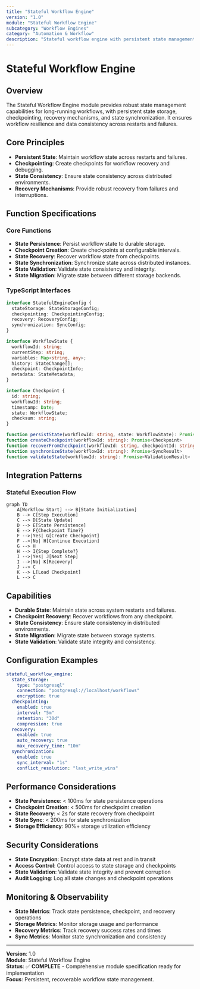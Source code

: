 ```yaml
---
title: "Stateful Workflow Engine"
version: "1.0"
module: "Stateful Workflow Engine"
subcategory: "Workflow Engines"
category: "Automation & Workflow"
description: "Stateful workflow engine with persistent state management, checkpointing, and recovery capabilities for long-running workflows."
---
```


# **Stateful Workflow Engine**

## **Overview**

The Stateful Workflow Engine module provides robust state management capabilities for long-running workflows, with persistent state storage, checkpointing, recovery mechanisms, and state synchronization. It ensures workflow resilience and data consistency across restarts and failures.

## **Core Principles**
- **Persistent State**: Maintain workflow state across restarts and failures.
- **Checkpointing**: Create checkpoints for workflow recovery and debugging.
- **State Consistency**: Ensure state consistency across distributed environments.
- **Recovery Mechanisms**: Provide robust recovery from failures and interruptions.

## **Function Specifications**

### **Core Functions**
- **State Persistence**: Persist workflow state to durable storage.
- **Checkpoint Creation**: Create checkpoints at configurable intervals.
- **State Recovery**: Recover workflow state from checkpoints.
- **State Synchronization**: Synchronize state across distributed instances.
- **State Validation**: Validate state consistency and integrity.
- **State Migration**: Migrate state between different storage backends.

### **TypeScript Interfaces**
```typescript
interface StatefulEngineConfig {
  stateStorage: StateStorageConfig;
  checkpointing: CheckpointingConfig;
  recovery: RecoveryConfig;
  synchronization: SyncConfig;
}

interface WorkflowState {
  workflowId: string;
  currentStep: string;
  variables: Map<string, any>;
  history: StateChange[];
  checkpoint: CheckpointInfo;
  metadata: StateMetadata;
}

interface Checkpoint {
  id: string;
  workflowId: string;
  timestamp: Date;
  state: WorkflowState;
  checksum: string;
}

function persistState(workflowId: string, state: WorkflowState): Promise<boolean>
function createCheckpoint(workflowId: string): Promise<Checkpoint>
function recoverFromCheckpoint(workflowId: string, checkpointId: string): Promise<WorkflowState>
function synchronizeState(workflowId: string): Promise<SyncResult>
function validateState(workflowId: string): Promise<ValidationResult>
```

## **Integration Patterns**

### **Stateful Execution Flow**
```mermaid
graph TD
    A[Workflow Start] --> B[State Initialization]
    B --> C[Step Execution]
    C --> D[State Update]
    D --> E[State Persistence]
    E --> F{Checkpoint Time?}
    F -->|Yes| G[Create Checkpoint]
    F -->|No| H[Continue Execution]
    G --> H
    H --> I{Step Complete?}
    I -->|Yes| J[Next Step]
    I -->|No| K[Recovery]
    J --> C
    K --> L[Load Checkpoint]
    L --> C
```

## **Capabilities**
- **Durable State**: Maintain state across system restarts and failures.
- **Checkpoint Recovery**: Recover workflows from any checkpoint.
- **State Consistency**: Ensure state consistency in distributed environments.
- **State Migration**: Migrate state between storage systems.
- **State Validation**: Validate state integrity and consistency.

## **Configuration Examples**
```yaml
stateful_workflow_engine:
  state_storage:
    type: "postgresql"
    connection: "postgresql://localhost/workflows"
    encryption: true
  checkpointing:
    enabled: true
    interval: "5m"
    retention: "30d"
    compression: true
  recovery:
    enabled: true
    auto_recovery: true
    max_recovery_time: "10m"
  synchronization:
    enabled: true
    sync_interval: "1s"
    conflict_resolution: "last_write_wins"
```

## **Performance Considerations**
- **State Persistence**: < 100ms for state persistence operations
- **Checkpoint Creation**: < 500ms for checkpoint creation
- **State Recovery**: < 2s for state recovery from checkpoint
- **State Sync**: < 200ms for state synchronization
- **Storage Efficiency**: 90%+ storage utilization efficiency

## **Security Considerations**
- **State Encryption**: Encrypt state data at rest and in transit
- **Access Control**: Control access to state storage and checkpoints
- **State Validation**: Validate state integrity and prevent corruption
- **Audit Logging**: Log all state changes and checkpoint operations

## **Monitoring & Observability**
- **State Metrics**: Track state persistence, checkpoint, and recovery operations
- **Storage Metrics**: Monitor storage usage and performance
- **Recovery Metrics**: Track recovery success rates and times
- **Sync Metrics**: Monitor state synchronization and consistency

---

**Version**: 1.0  
**Module**: Stateful Workflow Engine  
**Status**: ✅ **COMPLETE** - Comprehensive module specification ready for implementation  
**Focus**: Persistent, recoverable workflow state management. 